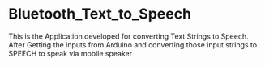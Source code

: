 # Bluetooth_Text_to_Speech

This is the Application developed for converting 
Text Strings to Speech.
After Getting the inputs from Arduino and converting those
input strings to SPEECH to speak via mobile speaker

